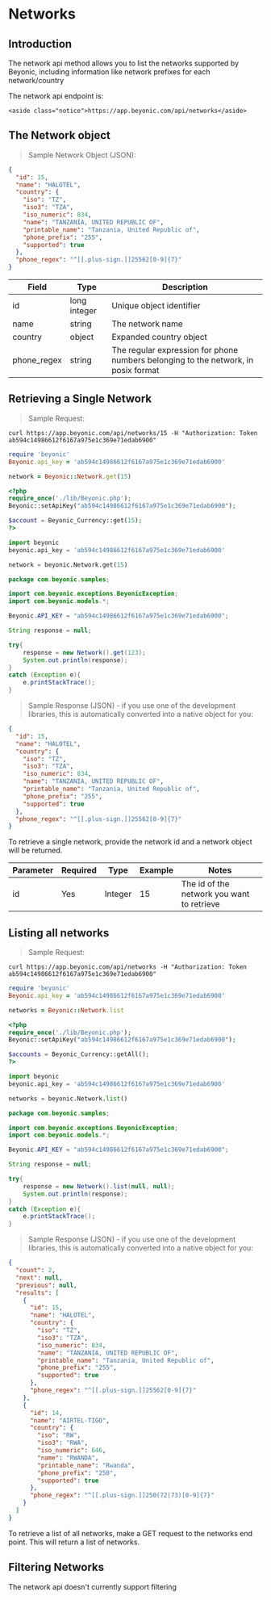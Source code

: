 # Networks

## Introduction

The network api method allows you to list the networks supported by Beyonic, including information like network prefixes for each network/country

The network api endpoint is:

    <aside class="notice">https://app.beyonic.com/api/networks</aside>

## The Network object

> Sample Network Object (JSON):

```json
{
  "id": 15,
  "name": "HALOTEL",
  "country": {
    "iso": "TZ",
    "iso3": "TZA",
    "iso_numeric": 834,
    "name": "TANZANIA, UNITED REPUBLIC OF",
    "printable_name": "Tanzania, United Republic of",
    "phone_prefix": "255",
    "supported": true
  },
  "phone_regex": "^[[.plus-sign.]]25562[0-9]{7}"
}
```

Field | Type | Description
----- | -----| ----
id | long integer | Unique object identifier
name | string | The network name
country | object | Expanded country object
phone_regex | string | The regular expression for phone numbers belonging to the network, in posix format

## Retrieving a Single Network

> Sample Request:

```shell
curl https://app.beyonic.com/api/networks/15 -H "Authorization: Token ab594c14986612f6167a975e1c369e71edab6900"
```

```ruby
require 'beyonic'
Beyonic.api_key = 'ab594c14986612f6167a975e1c369e71edab6900'

network = Beyonic::Network.get(15)
```

```php
<?php
require_once('./lib/Beyonic.php');
Beyonic::setApiKey("ab594c14986612f6167a975e1c369e71edab6900");

$account = Beyonic_Currency::get(15);
?>
```

```python
import beyonic
beyonic.api_key = 'ab594c14986612f6167a975e1c369e71edab6900'

network = beyonic.Network.get(15)
```

```java
package com.beyonic.samples;

import com.beyonic.exceptions.BeyonicException;
import com.beyonic.models.*;

Beyonic.API_KEY = "ab594c14986612f6167a975e1c369e71edab6900";

String response = null;

try{
    response = new Network().get(123);
    System.out.println(response);
}
catch (Exception e){
    e.printStackTrace();
}
```

> Sample Response (JSON) - if you use one of the development libraries, this is automatically converted into a native object for you:

```json
{
  "id": 15,
  "name": "HALOTEL",
  "country": {
    "iso": "TZ",
    "iso3": "TZA",
    "iso_numeric": 834,
    "name": "TANZANIA, UNITED REPUBLIC OF",
    "printable_name": "Tanzania, United Republic of",
    "phone_prefix": "255",
    "supported": true
  },
  "phone_regex": "^[[.plus-sign.]]25562[0-9]{7}"
}
```

To retrieve a single network, provide the network id and a network object will be returned.

Parameter | Required | Type | Example | Notes
--------- | -------- | ---- | ------- | -----
id | Yes | Integer | 15 | The id of the network you want to retrieve

## Listing all networks

> Sample Request:

```shell
curl https://app.beyonic.com/api/networks -H "Authorization: Token ab594c14986612f6167a975e1c369e71edab6900"
```

```ruby
require 'beyonic'
Beyonic.api_key = 'ab594c14986612f6167a975e1c369e71edab6900'

networks = Beyonic::Network.list
```

```php
<?php
require_once('./lib/Beyonic.php');
Beyonic::setApiKey("ab594c14986612f6167a975e1c369e71edab6900");

$accounts = Beyonic_Currency::getAll();
?>
```

```python
import beyonic
beyonic.api_key = 'ab594c14986612f6167a975e1c369e71edab6900'

networks = beyonic.Network.list()

```

```java
package com.beyonic.samples;

import com.beyonic.exceptions.BeyonicException;
import com.beyonic.models.*;

Beyonic.API_KEY = "ab594c14986612f6167a975e1c369e71edab6900";

String response = null;

try{
    response = new Network().list(null, null);
    System.out.println(response);
}
catch (Exception e){
    e.printStackTrace();
}
```

> Sample Response (JSON)  - if you use one of the development libraries, this is automatically converted into a native object for you:

```json
{
  "count": 2,
  "next": null,
  "previous": null,
  "results": [
    {
      "id": 15,
      "name": "HALOTEL",
      "country": {
        "iso": "TZ",
        "iso3": "TZA",
        "iso_numeric": 834,
        "name": "TANZANIA, UNITED REPUBLIC OF",
        "printable_name": "Tanzania, United Republic of",
        "phone_prefix": "255",
        "supported": true
      },
      "phone_regex": "^[[.plus-sign.]]25562[0-9]{7}"
    },
    {
      "id": 14,
      "name": "AIRTEL-TIGO",
      "country": {
        "iso": "RW",
        "iso3": "RWA",
        "iso_numeric": 646,
        "name": "RWANDA",
        "printable_name": "Rwanda",
        "phone_prefix": "250",
        "supported": true
      },
      "phone_regex": "^[[.plus-sign.]]250(72|73)[0-9]{7}"
    }
  ]
}
```

To retrieve a list of all networks, make a GET request to the networks end point. This will return a list of networks.

## Filtering Networks

The network api doesn't currently support filtering